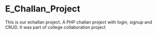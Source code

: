 # E_Challan_Project

This is our echallan project.
A PHP challan project with login, signup and CRUD.
It was part of college collaboration project
